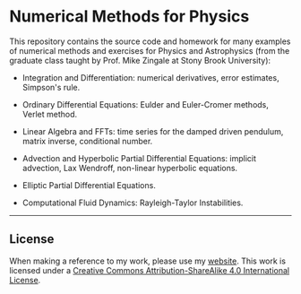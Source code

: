 # Numerical Methods for Physics

This repository contains the source code and homework for many examples of numerical methods and exercises for Physics and Astrophysics (from the graduate class taught by Prof. Mike Zingale at Stony Brook University):

- Integration and Differentiation: numerical derivatives, error estimates, Simpson's rule.

- Ordinary Differential Equations: Eulder and Euler-Cromer methods, Verlet method.

- Linear Algebra and FFTs: time series for the damped driven pendulum, matrix inverse,  conditional number.

- Advection and Hyperbolic Partial Differential Equations: implicit advection, Lax Wendroff, non-linear hyperbolic equations.

- Elliptic Partial Differential Equations.

- Computational Fluid Dynamics: Rayleigh-Taylor Instabilities.



----


## License

When making a reference to my work, please use my [website](http://www.astro.sunysb.edu/steinkirch/). 
This work is licensed under a [Creative Commons Attribution-ShareAlike 4.0 International License](http://creativecommons.org/licenses/by-sa/4.0/).
